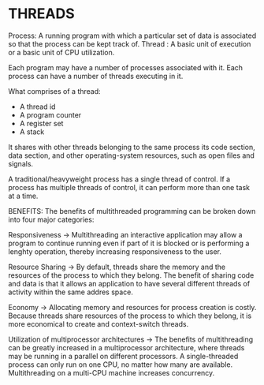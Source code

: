 # THREADS

Process: A running program with which a particular set of data is associated so that the process can be kept track of.
Thread : A basic unit of execution or a basic unit of CPU utilization.

Each program may have a number of processes associated with it.
Each process can have a number of threads executing in it.

What comprises of a thread:

- A thread id
- A program counter
- A register set
- A stack

It shares with other threads belonging to the same process its code section, data section, and other operating-system resources, such as open files and signals.

A traditional/heavyweight process has a single thread of control.
If a process has multiple threads of control, it can perform more than one task at a time.

BENEFITS:
The benefits of multithreaded programming can be broken down into four major categories:

Responsiveness -> Multithreading an interactive application may allow a program to continue running even if part of it is blocked or is performing a lenghty operation, thereby increasing responsiveness to the user.

Resource Sharing -> By default, threads share the memory and the resources of the process to which they belong. The benefit of sharing code and data is that it allows an application to have several different threads of activity within the same addres space.

Economy -> Allocating memory and resources for process creation is costly. Because threads share resources of the process to which they belong, it is more economical to create and context-switch threads.

Utilization of multiprocessor architectures -> The benefits of multithreading can be greatly increased in a multiprocessor architecture, where threads may be running in a parallel on different processors. A single-threaded process can only run on one CPU, no matter how many are available. Multithreading on a multi-CPU machine increases concurrency.
